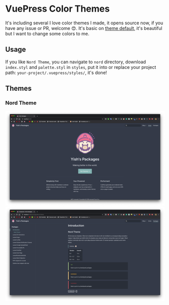 # VuePress Color Themes
It's including several I love color themes I made, it opens source now, if you have any issue or PR, welcome 😍. 
It's basic on [theme default](https://github.com/vuejs/vuepress/tree/master/packages/%40vuepress/theme-default), it's beautiful but I want to change some colors to me.

## Usage
If you like `Nord Theme`, you can navigate to `nord` directory, download `index.styl` and `palette.styl` in `styles`, put it into or replace your project path:
`your-project/.vuepress/styles/`, it's done!

## Themes
### Nord Theme
![nord](themes/nord/cover.png)
![nord](themes/nord/page.png)